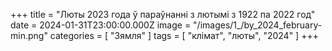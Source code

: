 +++
title = "Люты 2023 года ў параўнанні з лютымi з 1922 па 2022 год"
date = 2024-01-31T23:00:00.000Z
image = "/images/1_/by_2024_february-min.png"
categories = [ "Зямля" ]
tags = [ "клiмат", "люты", "2024" ]
+++

